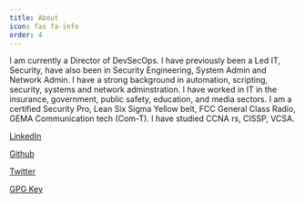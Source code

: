 ```yaml
---
title: About
icon: fas fa-info
order: 4
---
```



I am currently a Director of DevSecOps. I have previously been a Led IT, Security, have also been in Security Engineering, System Admin and Network Admin. I have a strong background in automation, scripting, security, systems and network adminstration. I have worked in IT in the insurance, government, public safety, education, and media sectors. I am a certified Security Pro, Lean Six Sigma Yellow belt, FCC General Class Radio, GEMA Communication tech (Com-T). I have studied CCNA rs, CISSP, VCSA.

<a href="https://www.linkedin.com/in/matthew-parker-468412a2/"><i class='fab fa-linkedin'></i> LinkedIn</a>

<a href="https://www.github.com/mattlparker"><i class='fab fa-github'></i> Github</a>

<a href="https://twitter.com/MLParker1"><i class='fab fa-twitter'></i> Twitter</a>

<a href="https://www.github.com/mattlparker.gpg"><i class='fas fa-lock'></i> GPG Key</a>

